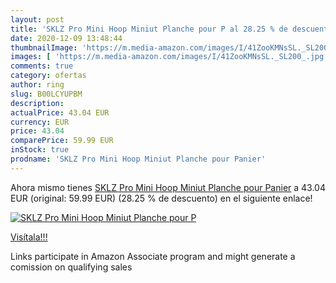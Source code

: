 ```yaml
---
layout: post
title: 'SKLZ Pro Mini Hoop Miniut Planche pour P al 28.25 % de descuento'
date: 2020-12-09 13:48:44
thumbnailImage: 'https://m.media-amazon.com/images/I/41ZooKMNsSL._SL200_.jpg'
images: [ 'https://m.media-amazon.com/images/I/41ZooKMNsSL._SL200_.jpg' ]
comments: true
category: ofertas
author: ring
slug: B00LCYUPBM
description:
actualPrice: 43.04 EUR
currency: EUR
price: 43.04
comparePrice: 59.99 EUR
inStock: true
prodname: 'SKLZ Pro Mini Hoop Miniut Planche pour Panier'
---
```


Ahora mismo tienes [SKLZ Pro Mini Hoop Miniut Planche pour Panier](https://www.amazon.fr/dp/B00LCYUPBM/?tag=tolees0d-21) a 43.04 EUR (original: 59.99 EUR) (28.25 %  de descuento) en el siguiente enlace!

[![SKLZ Pro Mini Hoop Miniut Planche pour P](https://m.media-amazon.com/images/I/41ZooKMNsSL._SL200_.jpg)](https://www.amazon.fr/dp/B00LCYUPBM/?tag=tolees0d-21)

[Visítala!!!](https://www.amazon.fr/dp/B00LCYUPBM/?tag=tolees0d-21)

Links participate in Amazon Associate program and might generate a comission on qualifying sales
